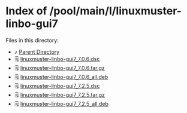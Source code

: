 
# Index of /pool/main/l/linuxmuster-linbo-gui7
Files in this directory:
- ⤴ [Parent Directory](../)
- 🗒 [linuxmuster-linbo-gui7_7.0.6.dsc](linuxmuster-linbo-gui7_7.0.6.dsc)
- 🗒 [linuxmuster-linbo-gui7_7.0.6.tar.gz](linuxmuster-linbo-gui7_7.0.6.tar.gz)
- 🗒 [linuxmuster-linbo-gui7_7.0.6_all.deb](linuxmuster-linbo-gui7_7.0.6_all.deb)
- 🗒 [linuxmuster-linbo-gui7_7.2.5.dsc](linuxmuster-linbo-gui7_7.2.5.dsc)
- 🗒 [linuxmuster-linbo-gui7_7.2.5.tar.gz](linuxmuster-linbo-gui7_7.2.5.tar.gz)
- 🗒 [linuxmuster-linbo-gui7_7.2.5_all.deb](linuxmuster-linbo-gui7_7.2.5_all.deb)
